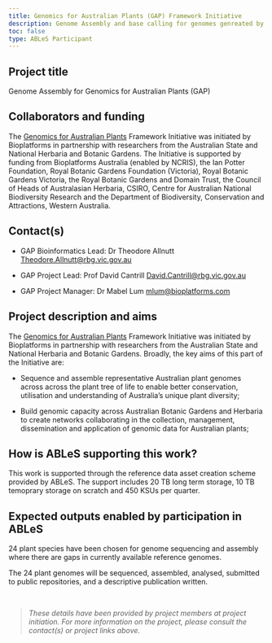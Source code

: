 ```yaml
---
title: Genomics for Australian Plants (GAP) Framework Initiative
description: Genome Assembly and base calling for genomes genreated by GAP.
toc: false
type: ABLeS Participant
---
```


## Project title

Genome Assembly for Genomics for Australian Plants (GAP)

## Collaborators and funding

The [Genomics for Australian Plants](https://www.genomicsforaustralianplants.com/) Framework Initiative was initiated by Bioplatforms in partnership with researchers from the Australian State and National Herbaria and Botanic Gardens.
The Initiative is supported by funding from Bioplatforms Australia (enabled by NCRIS), the Ian Potter Foundation, Royal Botanic Gardens Foundation (Victoria), Royal Botanic Gardens Victoria, the Royal Botanic Gardens and Domain Trust, the Council of Heads of Australasian Herbaria, CSIRO, Centre for Australian National Biodiversity Research and the Department of Biodiversity, Conservation and Attractions, Western Australia.

## Contact(s)

- GAP Bioinformatics Lead: Dr Theodore Allnutt <Theodore.Allnutt@rbg.vic.gov.au>

- GAP Project Lead: Prof David Cantrill <David.Cantrill@rbg.vic.gov.au>

- GAP Project Manager: Dr Mabel Lum <mlum@bioplatforms.com>

## Project description and aims

The [Genomics for Australian Plants](https://www.genomicsforaustralianplants.com/) Framework Initiative was initiated by Bioplatforms in partnership with researchers from the Australian State and National Herbaria and Botanic Gardens.
Broadly, the key aims of this part of the Initiative are:

- Sequence and assemble representative Australian plant genomes across across the plant
  tree of life to enable better conservation, utilisation and understanding of Australia’s unique plant diversity;

- Build genomic capacity across Australian Botanic Gardens and Herbaria to create networks collaborating in the collection, management, dissemination and application of genomic data for Australian plants;

## How is ABLeS supporting this work?

This work is supported through the reference data asset creation scheme provided by ABLeS. The support includes 20 TB long term storage, 10 TB temoprary storage on scratch and 450 KSUs per quarter.

## Expected outputs enabled by participation in ABLeS

24 plant species have been chosen for genome sequencing and assembly where there are
gaps in currently available reference genomes.

The 24 plant genomes will be sequenced, assembled, analysed, submitted to public
repositories, and a descriptive publication written.

<br/>

> _These details have been provided by project members at project initiation. For more information on the project, please consult the contact(s) or project links above._
